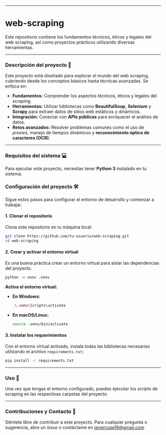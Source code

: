-----

# web-scraping

Este repositorio contiene los fundamentos técnicos, éticos y legales del web scraping, así como proyectos prácticos utilizando diversas herramientas.

-----

### Descripción del proyecto 📄

Este proyecto está diseñado para explorar el mundo del web scraping, cubriendo desde los conceptos básicos hasta técnicas avanzadas. Se enfoca en:

  * **Fundamentos:** Comprender los aspectos técnicos, éticos y legales del scraping.
  * **Herramientas:** Utilizar bibliotecas como **BeautifulSoup**, **Selenium** y **Scrapy** para extraer datos de sitios web estáticos y dinámicos.
  * **Integración:** Conectar con **APIs públicas** para enriquecer el análisis de datos.
  * **Retos avanzados:** Resolver problemas comunes como el uso de *proxies*, manejo de tiempos dinámicos y **reconocimiento óptico de caracteres (OCR)**.

-----

### Requisitos del sistema 💻

Para ejecutar este proyecto, necesitas tener **Python 3** instalado en tu sistema.

### Configuración del proyecto 🛠️

Sigue estos pasos para configurar el entorno de desarrollo y comenzar a trabajar.

#### 1\. Clonar el repositorio

Clona este repositorio en tu máquina local:

```bash
git clone https://github.com/tu-usuario/web-scraping.git
cd web-scraping
```

#### 2\. Crear y activar el entorno virtual

Es una buena práctica crear un entorno virtual para aislar las dependencias del proyecto.

```bash
python -m venv .venv
```

**Activa el entorno virtual:**

  * **En Windows:**
    ```bash
    .\.venv\Scripts\activate
    ```
  * **En macOS/Linux:**
    ```bash
    source .venv/bin/activate
    ```

#### 3\. Instalar los requerimientos

Con el entorno virtual activado, instala todas las bibliotecas necesarias utilizando el archivo `requirements.txt`:

```bash
pip install -r requirements.txt
```

-----

### Uso 🚀

Una vez que tengas el entorno configurado, puedes ejecutar los *scripts* de scraping en las respectivas carpetas del proyecto.

-----

### Contribuciones y Contacto 🤝

Siéntete libre de contribuir a este proyecto. Para cualquier pregunta o sugerencia, abre un *issue* o contáctame en javierrupe19@gmail.com
